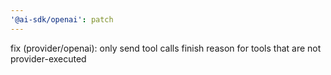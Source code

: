 ```yaml
---
'@ai-sdk/openai': patch
---
```


fix (provider/openai): only send tool calls finish reason for tools that are not provider-executed
